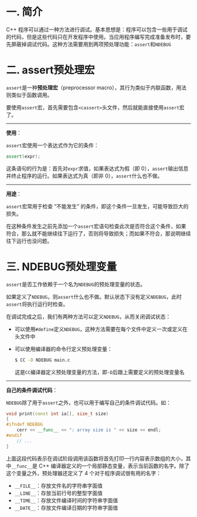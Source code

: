 # 一. 简介

C++ 程序可以通过一种方法进行调试。基本思想是：程序可以包含一些用于调试的代码，但是这些代码只在开发程序中使用。当应用程序编写完成准备发布时，要先屏蔽掉调试代码。这种方法需要用到两项预处理功能：`assert`和`NDEBUG`



# 二. assert预处理宏

`assert`是一种**预处理宏**（preprocessor macro），其行为类似于内联函数，用法则类似于函数调用。

要使用`assert`宏，首先需要包含`<cassert>`头文件，然后就能直接使用`assert`宏了。

****

**使用**：

`assert`宏使用一个表达式作为它的条件：

```c++
assert(expr);
```

这条语句的行为是：首先对`expr`求值，如果表达式为假（即 0），`assert`输出信息并终止程序的运行。如果表达式为真（即非 0），`assert`什么也不做。

****

**用途**：

`assert`宏常用于检查 “不能发生” 的条件，即这个条件一旦发生，可能导致巨大的损失。

在这种条件发生之前先添加一个`assert`宏语句检查此次是否符合这个条件，如果符合，那么就不能继续往下运行了，否则将导致损失；而如果不符合，那说明继续往下运行也没问题。



# 三. NDEBUG预处理变量

`assert`是否工作依赖于一个名为`NDEBUG`的预处理变量的状态。

如果定义了`NDEBUG`，则`assert`什么也不做。默认状态下没有定义`NDEBUG`，此时`assert`将执行运行时检查。

在调试完成之后，我们有两种方法可以定义`NDEBUG`，从而关闭调试状态：

- 可以使用`#define`定义`NDEBUG`，这种方法需要在每个文件中定义一次或定义在头文件中

- 可以使用编译器的命令行定义预处理变量：

  ```bash
  $ CC -D NDEBUG main.c
  ```

  这是`CC`编译器定义预处理变量的方法，即`-D`后跟上需要定义的预处理变量名

****

**自己的条件调试代码**：

`NDEBUG`除了用于`assert`之外，也可以用于编写自己的条件调试代码。如：

```c++
void print(const int ia[], size_t size)
{
#ifndef NDEBUG
    cerr << __func__ << ": array size is " << size << endl;
#endif
    // ...
}
```

上面这段代码表示在调试阶段调用该函数将首先打印一行内容表示数组的大小，其中`__func__`是 C++ 编译器定义的一个局部静态变量，表示当前函数的名字。除了这个变量之外，预处理器还定义了 4 个对于程序调试很有用的名字：

- `__FILE__`：存放文件名的字符串字面值
- `__LINE__`：存放当前行号的整型字面值
- `__TIME__`：存放文件编译时间的字符串字面值
- `__DATE__`：存放文件编译日期的字符串字面值